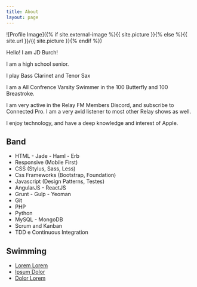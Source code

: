 ```yaml
---
title: About
layout: page
---
```

![Profile Image]({% if site.external-image %}{{ site.picture }}{% else %}{{ site.url }}/{{ site.picture }}{% endif %})

<p>Hello! I am JD Burch!</p>
  
<p>I am a high school senior.</p>
  
<p>I play Bass Clarinet and Tenor Sax</p>
  
<p>I am a All Confrence Varsity Swimmer in the 100 Butterfly and 100 Breastroke.</p>
  
<p>I am very active in the Relay FM Members Discord, and subscribe to Connected Pro. I am a very avid listener to most other Relay shows as well.</p>
  
<p>I enjoy technology, and have a deep knowledge and interest of Apple.</p>

<h2>Band</h2>

<ul class="skill-list">
	<li>HTML - Jade - Haml - Erb</li>
	<li>Responsive (Mobile First)</li>
	<li>CSS (Stylus, Sass, Less)</li>
	<li>Css Frameworks (Bootstrap, Foundation)</li>
	<li>Javascript (Design Patterns, Testes)</li>
	<li>AngularJS - ReactJS</li>
	<li>Grunt - Gulp - Yeoman</li>
	<li>Git</li>
	<li>PHP</li>
	<li>Python</li>
	<li>MySQL - MongoDB</li>
	<li>Scrum and Kanban</li>
	<li>TDD e Continuous Integration</li>
</ul>

<h2>Swimming</h2>

<ul>
	<li><a href="https://github.com/">Lorem Lorem</a></li>
	<li><a href="https://github.com/">Ipsum Dolor</a></li>
	<li><a href="https://github.com/">Dolor Lorem</a></li>
</ul>
